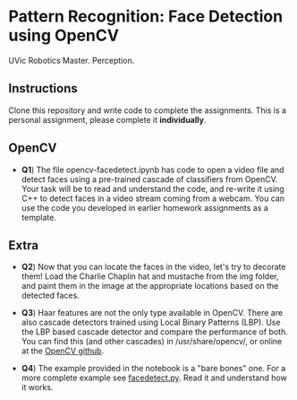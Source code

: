 # Pattern Recognition: Face Detection using OpenCV
UVic Robotics Master. Perception.

## Instructions

Clone this repository and write code to complete the assignments.
This is a personal assignment, please complete it **individually**. 

## OpenCV

- **Q1**) The file opencv-facedetect.ipynb has code to open a video
    file and detect faces using a pre-trained cascade of classifiers
    from OpenCV. Your task will be to read and understand the code,
    and re-write it using C++ to detect faces in a video stream coming
    from a webcam. You can use the code you developed in earlier
    homework assignments as a template.

## Extra

- **Q2**) Now that you can locate the faces in the video, let's try to
    decorate them! Load the Charlie Chaplin hat and mustache from the
    img folder, and paint them in the image at the appropriate
    locations based on the detected faces.

- **Q3**) Haar features are not the only type available in
    OpenCV. There are also cascade detectors trained using Local
    Binary Patterns (LBP). Use the LBP based cascade detector and
    compare the performance of both. You can find this (and other
    cascades) in /usr/share/opencv/, or online at the [OpenCV
    github](https://github.com/Itseez/opencv/tree/master/data).

- **Q4**) The example provided in the notebook is a "bare bones"
    one. For a more complete example see
    [facedetect.py](https://github.com/opencv/opencv/blob/master/samples/python/facedetect.py). Read it and understand how it works.
